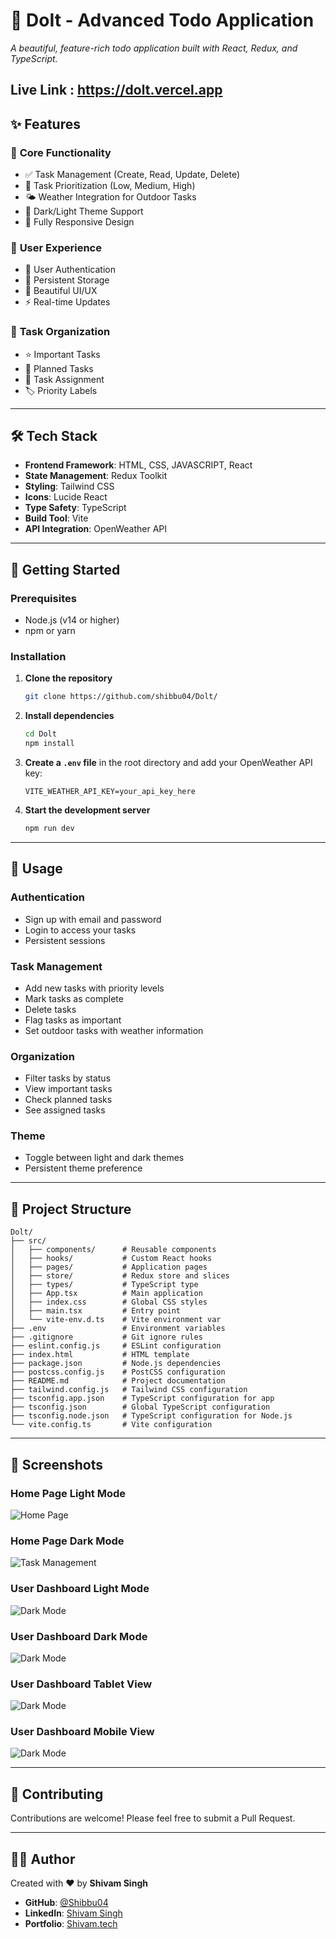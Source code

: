 # 🚀 **DoIt** - Advanced Todo Application

_A beautiful, feature-rich todo application built with React, Redux, and TypeScript._

Live Link : https://dolt.vercel.app
---

## ✨ **Features**

### 🌟 **Core Functionality**
- ✅ Task Management (Create, Read, Update, Delete)
- 🎯 Task Prioritization (Low, Medium, High)
- 🌤️ Weather Integration for Outdoor Tasks
- 🌙 Dark/Light Theme Support
- 📱 Fully Responsive Design

### 🌟 **User Experience**
- 🔐 User Authentication
- 💾 Persistent Storage
- 🎨 Beautiful UI/UX
- ⚡ Real-time Updates

### 🌟 **Task Organization**
- ⭐ Important Tasks
- 📅 Planned Tasks
- 👥 Task Assignment
- 🏷️ Priority Labels

---

## 🛠️ **Tech Stack**

- **Frontend Framework**: HTML, CSS, JAVASCRIPT, React
- **State Management**: Redux Toolkit
- **Styling**: Tailwind CSS
- **Icons**: Lucide React
- **Type Safety**: TypeScript
- **Build Tool**: Vite
- **API Integration**: OpenWeather API

---

## 🚀 **Getting Started**

### Prerequisites
- Node.js (v14 or higher)
- npm or yarn

### Installation

1. **Clone the repository**
   ```bash
   git clone https://github.com/shibbu04/Dolt/
   ```

2. **Install dependencies**
   ```bash
   cd Dolt
   npm install
   ```

3. **Create a `.env` file** in the root directory and add your OpenWeather API key:
   ```env
   VITE_WEATHER_API_KEY=your_api_key_here
   ```

4. **Start the development server**
   ```bash
   npm run dev
   ```

---

## 🌟 **Usage**

### **Authentication**
- Sign up with email and password
- Login to access your tasks
- Persistent sessions

### **Task Management**
- Add new tasks with priority levels
- Mark tasks as complete
- Delete tasks
- Flag tasks as important
- Set outdoor tasks with weather information

### **Organization**
- Filter tasks by status
- View important tasks
- Check planned tasks
- See assigned tasks

### **Theme**
- Toggle between light and dark themes
- Persistent theme preference

---

## 📂 **Project Structure**

```plaintext
Dolt/
├── src/
│   ├── components/      # Reusable components
│   ├── hooks/           # Custom React hooks
│   ├── pages/           # Application pages
│   ├── store/           # Redux store and slices
│   ├── types/           # TypeScript type 
│   ├── App.tsx          # Main application
│   ├── index.css        # Global CSS styles
│   ├── main.tsx         # Entry point
│   └── vite-env.d.ts    # Vite environment var
├── .env                 # Environment variables
├── .gitignore           # Git ignore rules
├── eslint.config.js     # ESLint configuration
├── index.html           # HTML template
├── package.json         # Node.js dependencies
├── postcss.config.js    # PostCSS configuration
├── README.md            # Project documentation
├── tailwind.config.js   # Tailwind CSS configuration
├── tsconfig.app.json    # TypeScript configuration for app
├── tsconfig.json        # Global TypeScript configuration
├── tsconfig.node.json   # TypeScript configuration for Node.js
└── vite.config.ts       # Vite configuration
```

---

## 📸 **Screenshots**

### **Home Page Light Mode**
![Home Page](./src/assets/home-light.png)
### **Home Page Dark Mode**
![Task Management](./src/assets/home-dark.png)
### **User Dashboard Light Mode**
![Dark Mode](./src/assets/dashboard-light.png)
### **User Dashboard Dark Mode**
![Dark Mode](./src/assets/dashboard-dark.png)
### **User Dashboard Tablet View**
![Dark Mode](./src/assets/tablet-view.png)
### **User Dashboard Mobile View**
![Dark Mode](./src/assets/phone-view.png)


---

## 🤝 **Contributing**

Contributions are welcome! Please feel free to submit a Pull Request.

---

## 👨‍💻 **Author**

Created with ❤️ by **Shivam Singh**

- **GitHub**: [@Shibbu04](https://github.com/shibbu04/)
- **LinkedIn**: [Shivam Singh](https://linkedin.com/in/shivamsingh57680)
- **Portfolio**: [Shivam.tech](https://shivam04.tech)

